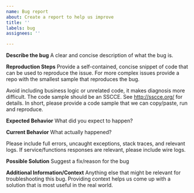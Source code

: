 ```yaml
---
name: Bug report
about: Create a report to help us improve
title: ''
labels: bug
assignees: ''

---
```


**Describe the bug**
A clear and concise description of what the bug is.

**Reproduction Steps**
Provide a self-contained, concise snippet of code that can be used to reproduce the issue.
For more complex issues provide a repo with the smallest sample that reproduces the bug.

Avoid including business logic or unrelated code, it makes diagnosis more difficult.
The code sample should be an SSCCE. See http://sscce.org/ for details.
In short, please provide a code sample that we can copy/paste, run and reproduce.

**Expected Behavior**
What did you expect to happen?

**Current Behavior**
What actually happened?

Please include full errors, uncaught exceptions, stack traces, and relevant logs.
If service/functions responses are relevant, please include wire logs.

**Possible Solution**
Suggest a fix/reason for the bug

**Additional Information/Context**
Anything else that might be relevant for troubleshooting this bug.
Providing context helps us come up with a solution that is most useful in the real world.
